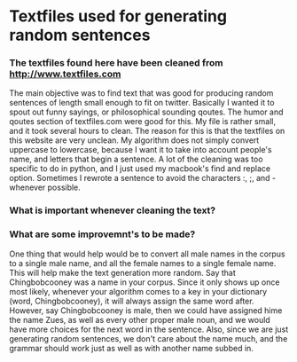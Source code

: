 # Textfiles used for generating random sentences

### The textfiles found here have been cleaned from http://www.textfiles.com

The main objective was to find text that was good for producing random sentences of length small enough to fit on twitter.  Basically I wanted it to spout out funny sayings, or philosophical sounding qoutes.  The humor and qoutes section of textfiles.com were good for this.  My file is rather small, and it took several hours to clean.  The reason for this is that the textfiles on this website are very unclean.  My algorithm does not simply convert uppercase to lowercase, because I want it to take into account people's name, and letters that begin a sentence.  A lot of the cleaning was too specific to do in python, and I just used my macbook's find and replace option.  Sometimes I rewrote a sentence to avoid the characters :, ;, and - whenever possible.

### What is important whenever cleaning the text?




### What are some improvemnt's to be made?

One thing that would help would be to convert all male names in the corpus to a single male name, and all the female names to a single female name.  This will help make the text generation more random.  Say that Chingbobcooney was a name in your corpus.  Since it only shows up once most likely, whenever your algorithm comes to a key in your dictionary (word, Chingbobcooney), it will always assign the same word after.  However, say Chingbobcooney is male, then we could have assigned hime the name Zues, as well as every other proper male noun, and we would have more choices for the next word in the sentence.  Also, since we are just generating random sentences, we don't care about the name much, and the grammar should work just as well as with another name subbed in.
